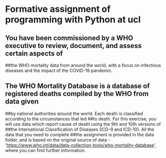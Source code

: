 #                         Formative assignment of programming with Python at ucl
##  You have been commissioned by a WHO executive to review, document, and assess certain aspects of 
##the WHO mortality data from around the world, with a focus on infectious diseases and the impact of the COVID-19 pandemic.
##  The WHO Mortality Database is a database of registered deaths compiled by the WHO from data given 
##by national authorities around the world. Each death is classified according to the circumstances that led 
##to death. For this exercise, you will use data which report cause of death using the 9th and 10th versions of 
##the International Classification of Diseases (ICD-9 and ICD-10). All the data that you need to complete 
##the assignment is provided in the data folder, and is based on the original source of data -'https://www.who.int/data/data-collection-tools/who-mortality-database', where you can find further information.

